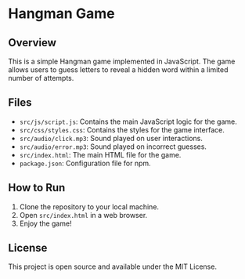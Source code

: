 # Hangman Game

## Overview
This is a simple Hangman game implemented in JavaScript. The game allows users to guess letters to reveal a hidden word within a limited number of attempts.

## Files
- `src/js/script.js`: Contains the main JavaScript logic for the game.
- `src/css/styles.css`: Contains the styles for the game interface.
- `src/audio/click.mp3`: Sound played on user interactions.
- `src/audio/error.mp3`: Sound played on incorrect guesses.
- `src/index.html`: The main HTML file for the game.
- `package.json`: Configuration file for npm.

## How to Run
1. Clone the repository to your local machine.
2. Open `src/index.html` in a web browser.
3. Enjoy the game!

## License
This project is open source and available under the MIT License.